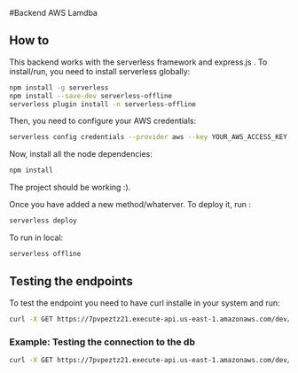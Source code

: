 #Backend AWS Lamdba
## How to 
This backend works with the serverless framework and express.js .
To install/run, you need to install serverless globally:
```bash
npm install -g serverless
npm install --save-dev serverless-offline
serverless plugin install -n serverless-offline
```
Then, you need to configure your AWS credentials:
```bash
serverless config credentials --provider aws --key YOUR_AWS_ACCESS_KEY --secret YOUR_AWS_SECRET_KEY
```
Now, install all the node dependencies:
```bash
npm install 
```
The project should be working :).

Once you have added a new method/whaterver. To deploy it, run :
```bash
serverless deploy
```
To run in local:
```bash
serverless offline
```

## Testing the endpoints
To test the endpoint you need to have curl installe in your system and run:
```bash
curl -X GET https://7pvpeztz21.execute-api.us-east-1.amazonaws.com/dev/ENDPOINT
```
### Example: Testing the connection to the db
```bash
curl -X GET https://7pvpeztz21.execute-api.us-east-1.amazonaws.com/dev/test_db
```

